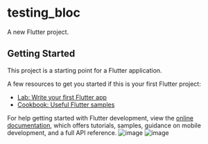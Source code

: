 # testing_bloc

A new Flutter project.

## Getting Started

This project is a starting point for a Flutter application.

A few resources to get you started if this is your first Flutter project:

- [Lab: Write your first Flutter app](https://docs.flutter.dev/get-started/codelab)
- [Cookbook: Useful Flutter samples](https://docs.flutter.dev/cookbook)

For help getting started with Flutter development, view the
[online documentation](https://docs.flutter.dev/), which offers tutorials,
samples, guidance on mobile development, and a full API reference.
![image](https://user-images.githubusercontent.com/93175540/230715697-d1da491f-b889-4dcf-a392-98f89b837442.png)
![image](https://user-images.githubusercontent.com/93175540/230740418-08ff0683-968f-47a8-8cf8-fcfbe610940a.png)
